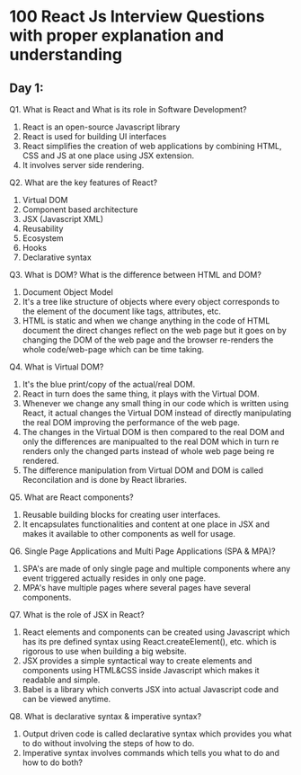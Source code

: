 # 100 React Js Interview Questions with proper explanation and understanding

## Day 1:

Q1. What is React and What is its role in Software Development?
1. React is an open-source Javascript library
2. React is used for building UI interfaces
3. React simplifies the creation of web applications by combining HTML, CSS and JS at one place using JSX extension.
4. It involves server side rendering.

Q2. What are the key features of React?
1. Virtual DOM
2. Component based architecture
3. JSX (Javascript XML)
4. Reusability
5. Ecosystem
6. Hooks
7. Declarative syntax
   
Q3. What is DOM? What is the difference between HTML and DOM?
1. Document Object Model
2. It's a tree like structure of objects where every object corresponds to the element of the document like tags, attributes, etc.
3. HTML is static and when we change anything in the code of HTML document the direct changes reflect on the web page but it goes on by changing the DOM of the web page and the browser re-renders the whole code/web-page  which can be time taking.
   
Q4. What is Virtual DOM?
1. It's the blue print/copy of the actual/real DOM.
2. React in turn does the same thing, it plays with the Virtual DOM.
3. Whenever we change any small thing in our code which is written using React, it actual changes the Virtual DOM instead of directly manipulating the real DOM improving the performance of the web page.
4. The changes in the Virtual DOM is then compared to the real DOM and only the differences are manipualted to the real DOM which in turn re renders only the changed parts instead of whole web page being re rendered.
5. The difference manipulation from Virtual DOM and DOM is called Reconcilation and is done by React libraries.

Q5. What are React components?
1. Reusable building blocks for creating user interfaces.
2. It encapsulates functionalities and content at one place in JSX and makes it available to other components as well for usage.

Q6. Single Page Applications and Multi Page Applications (SPA & MPA)?
1. SPA's are made of only single page and multiple components where any event triggered actually resides in only one page.
2. MPA's have multiple pages where several pages have several components.

Q7. What is the role of JSX in React?
1. React elements and components can be created using Javascript which has its pre defined syntax using React.createElement(), etc. which is rigorous to use when building a big website.
2. JSX provides a simple syntactical way to create elements and components using HTML&CSS inside Javascript which makes it readable and simple.
3. Babel is a library which converts JSX into actual Javascript code and can be viewed anytime.

Q8. What is declarative syntax & imperative syntax?
1. Output driven code is called declarative syntax which provides you what to do without involving the steps of how to do.
2. Imperative syntax involves commands which tells you what to do and how to do both?